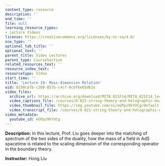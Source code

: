 ```yaml
---
content_type: resource
description: ''
end_time: ''
file: null
learning_resource_types:
- Lecture Videos
license: https://creativecommons.org/licenses/by-nc-sa/4.0/
ocw_type: ''
optional_tab_title: ''
optional_text: ''
parent_title: Video Lectures
parent_type: CourseSection
related_resources_text: ''
resource_index_text: ''
resourcetype: Video
start_time: ''
title: 'Lecture 19: Mass-dimension Relation'
uid: 8150ca7b-c208-857b-c4cf-0cbf6e65d61e
video_files:
  archive_url: https://archive.org/download/MIT8.821F14/MIT8_821F14_lec19_300k.mp4
  video_captions_file: /courses/8-821-string-theory-and-holographic-duality-fall-2014/7ca54a86e33655c1bb38240619e91afe_eGPpz9kYUCg.vtt
  video_thumbnail_file: https://img.youtube.com/vi/eGPpz9kYUCg/default.jpg
  video_transcript_file: /courses/8-821-string-theory-and-holographic-duality-fall-2014/cd3effe79002bdae002de9ddaab1ff4d_eGPpz9kYUCg.pdf
video_metadata:
  youtube_id: eGPpz9kYUCg
---
```


**Description:** In this lecture, Prof. Liu goes deeper into the matching of spectrum of the two sides of the duality, how the mass of a field in AdS spacetime is related to the scaling dimension of the corresponding operator in the boundary theory.

**Instructor:** Hong Liu

